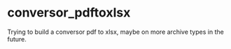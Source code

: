 # conversor_pdftoxlsx
Trying to build a conversor pdf to xlsx, maybe on more archive types in the future.
